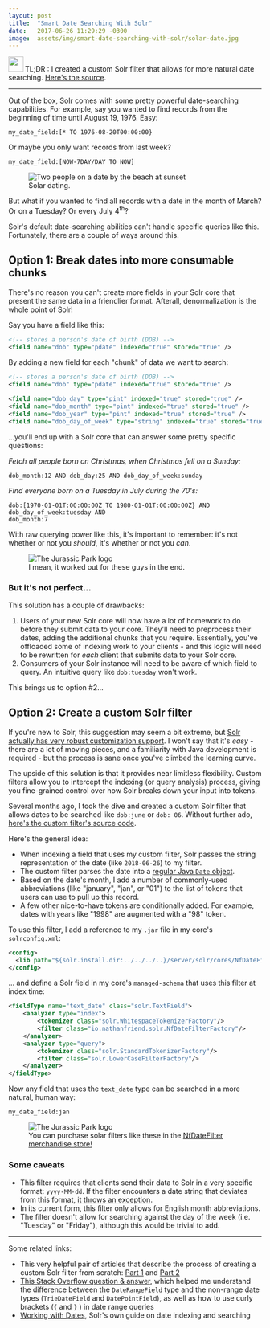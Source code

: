 ```yaml
---
layout: post
title:  "Smart Date Searching With Solr"
date:   2017-06-26 11:29:29 -0300
image:  assets/img/smart-date-searching-with-solr/solar-date.jpg
---
```


<img src="{{ 'assets/img/teal-deer.svg' | relative_url }}" style="height: 30px; margin-bottom: -10px; margin-right: 3px;" />TL;DR : I created a custom Solr filter that allows for more natural date searching.  [Here's the source](https://github.com/nfriend/toolbox/tree/master/NfDateFilter).

<hr />

Out of the box, [Solr](http://lucene.apache.org/solr/) comes with some pretty powerful date-searching capabilities.  For example, say you wanted to find records from the beginning of time until August 19, 1976.  Easy:

```
my_date_field:[* TO 1976-08-20T00:00:00}
```

Or maybe you only want records from last week?

```
my_date_field:[NOW-7DAY/DAY TO NOW]
```

<figure>
    <img src="{{ 'assets/img/smart-date-searching-with-solr/solar-date.jpg' | relative_url }}" alt="Two people on a date by the beach at sunset" />
    <figcaption>Solar dating.</figcaption>
</figure>

But what if you wanted to find all records with a date in the month of March?  Or on a Tuesday?  Or every July 4<sup>th</sup>?

Solr's default date-searching abilities can't handle specific queries like this.  Fortunately, there are a couple of ways around this.

## Option 1: Break dates into more consumable chunks

There's no reason you can't create more fields in your Solr core that present the same data in a friendlier format.  Afterall, denormalization is the whole point of Solr!

Say you have a field like this:

```xml
<!-- stores a person's date of birth (DOB) -->
<field name="dob" type="pdate" indexed="true" stored="true" />
```

By adding a new field for each "chunk" of data we want to search:

```xml
<!-- stores a person's date of birth (DOB) -->
<field name="dob" type="pdate" indexed="true" stored="true" />

<field name="dob_day" type="pint" indexed="true" stored="true" />
<field name="dob_month" type="pint" indexed="true" stored="true" />
<field name="dob_year" type="pint" indexed="true" stored="true" />
<field name="dob_day_of_week" type="string" indexed="true" stored="true" />
```

...you'll end up with a Solr core that can answer some pretty specific questions:

_Fetch all people born on Christmas, when Christmas fell on a Sunday:_

```
dob_month:12 AND dob_day:25 AND dob_day_of_week:sunday
```

_Find everyone born on a Tuesday in July during the 70's:_
```
dob:[1970-01-01T:00:00:00Z TO 1980-01-01T:00:00:00Z} AND
dob_day_of_week:tuesday AND
dob_month:7
```

With raw querying power like this, it's important to remember: it's not whether or not you *should*, it's whether or not you *can*.

<figure>
    <img src="{{ 'assets/img/smart-date-searching-with-solr/jurassic-park.jpg' | relative_url }}" alt="The Jurassic Park logo" />
    <figcaption>I mean, it worked out for these guys in the end.</figcaption>
</figure>

### But it's not perfect...

This solution has a couple of drawbacks:

1. Users of your new Solr core will now have a lot of homework to do before they submit data to your core.  They'll need to preprocess their dates, adding the additional chunks that you require.  Essentially, you've offloaded some of indexing work to your clients - and this logic will need to be rewritten for _each_ client that submits data to your Solr core.
2. Consumers of your Solr instance will need to be aware of which field to query.  An intuitive query like `dob:tuesday` won't work.

This brings us to option #2...

## Option 2: Create a custom Solr filter

If you're new to Solr, this suggestion may seem a bit extreme, but [Solr actually has very robust customization support](https://lucene.apache.org/solr/guide/6_6/solr-plugins.html).  I won't say that it's _easy_ - there are a lot of moving pieces, and a familiarity with Java development is required - but the process is sane once you've climbed the learning curve.

The upside of this solution is that it provides near limitless flexibility.  Custom filters allow you to intercept the indexing (or query analysis) process, giving you fine-grained control over how Solr breaks down your input into tokens.

Several months ago, I took the dive and created a custom Solr filter that allows dates to be searched like `dob:june` or `dob: 06`.  Without further ado, [here's the custom filter's source code](https://github.com/nfriend/toolbox/tree/master/NfDateFilter).

Here's the general idea:

- When indexing a field that uses my custom filter, Solr passes the string representation of the date (like `2018-06-26`) to my filter.
- The custom filter parses the date into a [regular Java `Date` object](https://docs.oracle.com/javase/8/docs/api/java/util/Date.html).
- Based on the date's month, I add a number of commonly-used abbreviations (like "january", "jan", or "01") to the list of tokens that users can use to pull up this record.
- A few other nice-to-have tokens are conditionally added. For example, dates with years like "1998" are augmented with a "98" token.

To use this filter, I add a reference to my `.jar` file in my core's `solrconfig.xml`:

```xml
<config>
  <lib path="${solr.install.dir:../../../..}/server/solr/cores/NfDateFilter.jar" />
</config>
```

... and define a Solr field in my core's `managed-schema` that uses this filter at index time:

```xml
<fieldType name="text_date" class="solr.TextField">
    <analyzer type="index">
        <tokenizer class="solr.WhitespaceTokenizerFactory"/>
        <filter class="io.nathanfriend.solr.NfDateFilterFactory"/>
    </analyzer>
    <analyzer type="query">
        <tokenizer class="solr.StandardTokenizerFactory"/>
        <filter class="solr.LowerCaseFilterFactory"/>
    </analyzer>
</fieldType>
```

Now any field that uses the `text_date` type can be searched in a more natural, human way:

```
my_date_field:jan
```

<figure>
    <img src="{{ 'assets/img/smart-date-searching-with-solr/solar-filters.jpg' | relative_url }}" alt="The Jurassic Park logo" />
    <figcaption>You can purchase solar filters like these in the <a href="https://amzn.to/2rsqAWq" style="cursor: pointer">NfDateFilter merchandise store!</a></figcaption>
</figure>

### Some caveats

- This filter requires that clients send their data to Solr in a very specific format: `yyyy-MM-dd`.  If the filter encounters a date string that deviates from this format, [it throws an exception](https://github.com/nfriend/toolbox/blob/master/NfDateFilter/NfDateFilter.java#L59).
- In its current form, this filter only allows for English month abbreviations.
- The filter doesn't allow for searching against the day of the week (i.e. "Tuesday" or "Friday"), although this would be trivial to add.

<hr />

Some related links:
- This very helpful pair of articles that describe the process of creating a custom Solr filter from scratch: [Part 1](https://solr.pl/en/2012/05/14/developing-your-own-solr-filter/) and [Part 2](https://solr.pl/en/2013/02/04/developing-your-own-solr-filter-part-2/)
- [This Stack Overflow question & answer](https://stackoverflow.com/a/40760407/1063392), which helped me understand the difference between the `DateRangeField` type and the non-range date types (`TrieDateField` and `DatePointField`), as well as how to use curly brackets (`{` and `}` ) in date range queries
- [Working with Dates](https://lucene.apache.org/solr/guide/6_6/working-with-dates.html), Solr's own guide on date indexing and searching
